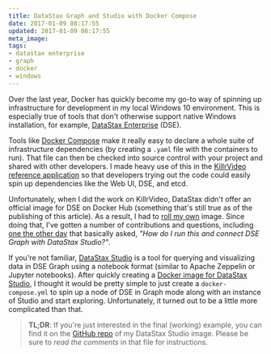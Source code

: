 ```yaml
---
title: DataStax Graph and Studio with Docker Compose
date: 2017-01-09 08:17:55
updated: 2017-01-09 08:17:55
meta_image:
tags:
- datastax enterprise
- graph
- docker
- windows
---
```

Over the last year, Docker has quickly become my go-to way of spinning up infrastructure for 
development in my local Windows 10 environment. This is especially true of tools that don't 
otherwise support native Windows installation, for example, [DataStax Enterprise][dse] (DSE).

Tools like [Docker Compose][docker-compose] make it really easy to declare a whole suite of
infrastructure dependencies (by creating a `.yaml` file with the containers to run). That file
can then be checked into source control with your project and shared with other developers. I 
made heavy use of this in the [KillrVideo reference application][killrvideo] so that developers
trying out the code could easily spin up dependencies like the Web UI, DSE, and etcd.

Unfortunately, when I did the work on KillrVideo, DataStax didn't offer an official image for
DSE on Docker Hub (something that's still true as of the publishing of this article). As a 
result, I had to [roll my own][dse-docker-hub] image. Since doing that, I've gotten a number of
contributions and questions, including [one the other day][graph-issue] that basically asked,
*"How do I run this and connect DSE Graph with DataStax Studio?"*.

If you're not familiar, [DataStax Studio][studio] is a tool for querying and visualizing data
in DSE Graph using a notebook format (similar to Apache Zeppelin or Jupyter notebooks). After
quickly creating a [Docker image for DataStax Studio][studio-docker-hub], I thought it would be
pretty simple to just create a `docker-compose.yml` to spin up a node of DSE in Graph mode
along with an instance of Studio and start exploring. Unfortunately, it turned out to be a
little more complicated than that.

> **TL;DR**: If you're just interested in the final (working) example, you can find it on the 
> [GitHub repo][compose-example] of my DataStax Studio image. Please be sure to *read the comments*
> in that file for instructions.






[dse]: http://www.datastax.com/products/datastax-enterprise
[docker-compose]: https://docs.docker.com/compose/overview/
[studio]: http://www.datastax.com/products/datastax-devcenter-and-development-tools#DataStax-Studio
[killrvideo]: https://killrvideo.github.io/
[dse-docker-hub]: https://hub.docker.com/r/luketillman/datastax-enterprise/
[graph-issue]: https://github.com/LukeTillman/dse-docker/issues/2
[studio-docker-hub]: https://hub.docker.com/r/luketillman/datastax-studio/
[compose-example]: https://github.com/LukeTillman/ds-studio-docker/blob/master/examples/docker-compose.yml
